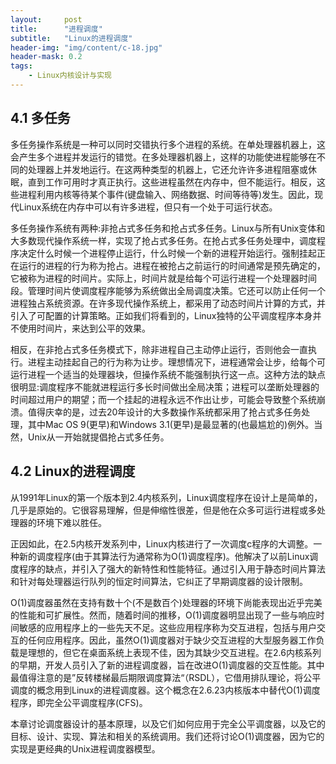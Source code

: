 ```yaml
---
layout:     post
title:      "进程调度"
subtitle:   "Linux的进程调度"
header-img: "img/content/c-18.jpg"
header-mask: 0.2
tags:
    - Linux内核设计与实现
---
```




## 4.1 多任务

​		多任务操作系统是一种可以同时交错执行多个进程的系统。在单处理器机器上，这会产生多个进程并发运行的错觉。在多处理器机器上，这样的功能使进程能够在不同的处理器上并发地运行。在这两种类型的机器上，它还允许许多进程阻塞或休眠，直到工作可用时才真正执行。这些进程虽然在内存中，但不能运行。相反，这些进程利用内核等待某个事件(键盘输入、网络数据、时间等待等)发生。因此，现代Linux系统在内存中可以有许多进程，但只有一个处于可运行状态。

​		多任务操作系统有两种:非抢占式多任务和抢占式多任务。Linux与所有Unix变体和大多数现代操作系统一样，实现了抢占式多任务。在抢占式多任务处理中，调度程序决定什么时候一个进程停止运行，什么时候一个新的进程开始运行。强制挂起正在运行的进程的行为称为抢占。进程在被抢占之前运行的时间通常是预先确定的，它被称为进程的时间片。实际上，时间片就是给每个可运行进程一个处理器时间段。管理时间片使调度程序能够为系统做出全局调度决策。它还可以防止任何一个进程独占系统资源。在许多现代操作系统上，都采用了动态时间片计算的方式，并引入了可配置的计算策略。正如我们将看到的，Linux独特的公平调度程序本身并不使用时间片，来达到公平的效果。

​		相反，在非抢占式多任务模式下，除非进程自己主动停止运行，否则他会一直执行。进程主动挂起自己的行为称为让步。理想情况下，进程通常会让步，给每个可运行进程一个适当的处理器块，但操作系统不能强制执行这一点。这种方法的缺点很明显:调度程序不能就进程运行多长时间做出全局决策；进程可以垄断处理器的时间超过用户的期望；而一个挂起的进程永远不作出让步，可能会导致整个系统崩溃。值得庆幸的是，过去20年设计的大多数操作系统都采用了抢占式多任务处理，其中Mac OS 9(更早)和Windows 3.1(更早)是最显著的(也最尴尬的)例外。当然，Unix从一开始就提倡抢占式多任务。

## 4.2 Linux的进程调度

​		从1991年Linux的第一个版本到2.4内核系列，Linux调度程序在设计上是简单的，几乎是原始的。它很容易理解，但是伸缩性很差，但是他在众多可运行进程或多处理器的环境下难以胜任。

​		正因如此，在2.5内核开发系列中，Linux内核进行了一次调度c程序的大调整。一种新的调度程序(由于其算法行为通常称为O(1)调度程序)。他解决了以前Linux调度程序的缺点，并引入了强大的新特性和性能特征。通过引入用于静态时间片算法和针对每处理器运行队列的恒定时间算法，它纠正了早期调度器的设计限制。

​		O(1)调度器虽然在支持有数十个(不是数百个)处理器的环境下尚能表现出近乎完美的性能和可扩展性。然而，随着时间的推移，O(1)调度器明显出现了一些与响应时间敏感的应用程序上的一些先天不足。这些应用程序称为交互进程，包括与用户交互的任何应用程序。因此，虽然O(1)调度器对于缺少交互进程的大型服务器工作负载是理想的，但它在桌面系统上表现不佳，因为其缺少交互进程。在2.6内核系列的早期，开发人员引入了新的进程调度器，旨在改进O(1)调度器的交互性能。其中最值得注意的是”反转楼梯最后期限调度算法“（RSDL），它借用排队理论，将公平调度的概念用到Linux的进程调度器。这个概念在2.6.23内核版本中替代O(1)调度程序，即完全公平调度程序(CFS)。

​		本章讨论调度器设计的基本原理，以及它们如何应用于完全公平调度器，以及它的目标、设计、实现、算法和相关的系统调用。我们还将讨论O(1)调度器，因为它的实现是更经典的Unix进程调度器模型。
